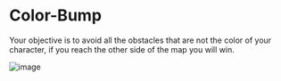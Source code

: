 # Color-Bump
Your objective is to avoid all the obstacles that are not the color of your character, if you reach the other side of the map you will win.

![image](https://user-images.githubusercontent.com/68016784/163652136-f203e13c-e33a-4aff-902f-a24152f716d8.png)
